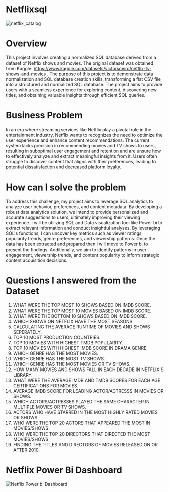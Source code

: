 # Netflixsql


![netflix_catalog](https://github.com/TithiKaran/Netflixsql/assets/154304303/262525ea-63bb-410d-80e3-d99185e013da)


# Overview
This project involves creating a normalized SQL database derived from a dataset of Netflix shows and movies. The original dataset was obtained from Kaggle: https://www.kaggle.com/datasets/victorsoeiro/netflix-tv-shows-and-movies .
The purpose of this project is to demonstrate data normalization and SQL database creation skills, transforming a flat CSV file into a structured and normalized SQL database.
The project aims to provide users with a seamless experience for exploring content, discovering new titles, and obtaining valuable insights through efficient SQL queries.
# Business Problem
In an era where streaming services like Netflix play a pivotal role in the entertainment industry, Netflix wants to recognizes the need to optimize the user experience and enhance content recommendations. The current system lacks precision in recommending movies and TV shows to users, resulting in suboptimal user engagement and retention and are unsure how to effectively analyze and extract meaningful insights from it. Users often struggle to discover content that aligns with their preferences, leading to potential dissatisfaction and decreased platform loyalty.
# How can I solve the problem
To address this challenge, my project aims to leverage SQL analytics to analyze user behavior, preferences, and content metadata. By developing a robust data analytics solution, we intend to provide personalized and accurate suggestions to users, ultimately improving their viewing experience. I will be utilizing SQL and Data visualization tool like Power bi to extract relevant information and conduct insightful analyses. By leveraging SQL's functions, I can uncover key metrics such as viewer ratings, popularity trends, genre preferences, and viewership patterns. Once the data has been extracted and prepared then i will move to Power bi to present the findings. Additionally, we aim to identify patterns in user engagement, viewership trends, and content popularity to inform strategic content acquisition decisions.
# Questions I answered from the Dataset
1.  WHAT WERE THE TOP MOST 10 SHOWS BASED ON IMDB SCORE.
2.  WHAT WERE THE TOP MOST 10 MOVIES BASED ON IMDB SCORE.
3.  WHAT WERE THE BOTTOM 10 SHOWS BASED ON IMDB SCORE.
4.  WHICH SHOWS ON NETFLIX HAVE THE MOST SEASONS.
5.  CALCULATING THE AVERAGE RUNTIME OF MOVIES AND SHOWS SEPERATELY.
6.  TOP 10 MOST PRODUCTION COUNTRIES.
7.  TOP 10 MOVIES WITH HIGHEST TMDB POPULARITY.
8.  TOP 10 MOVIES WITH HIGHEST IMDB SCORE IN DRAMA GENRE.
9.  WHICH GENRE HAS THE MOST MOVIES.
10. WHICH GENRE HAS THE MOST TV SHOWS.
11. WHICH GENRE HAS THE MOST MOVIES OR TV SHOWS.
12. HOW MANY MOVIES AND SHOWS FALL IN EACH DECADE IN NETFLIX'S LIBRARY.
13. WHAT WERE THE AVERAGE IMDB AND TMDB SCORES FOR EACH AGE CERTIFICATIONS FOR MOVIES.
14. AVERAGE IMDB SCORE FOR LEADING ACTOR/ACTRESSS IN MOVIES OR SHOWS.
15. WHICH ACTORS/ACTRESSES PLAYED THE SAME CHARACTER IN MULTIPLE MOVIES OR TV SHOWS.
16. ACTORS WHO HAVE STARRED IN THE MOST HIGHLY RATED MOVIES OR SHOWS.
17. WHO WERE THE TOP 20 ACTORS THAT APPEARED THE MOST IN MOVIES/SHOWS.
18. WHO WERE THE TOP 20 DIRECTORS THAT DIRECTED THE MOST MOVIES/SHOWS.
19. FINDING THE TITLES AND DIRECTORS OF MOVIES RELEASED ON OR AFTER 2010.
# Netflix Power Bi Dashboard

![Netflix Power bi Dashboard](https://github.com/TithiKaran/Netflixsql/assets/154304303/cddda78e-3955-4b5e-bf66-dca76871d1d5)

